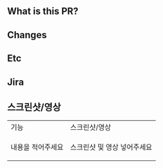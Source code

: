 ## What is this PR?

## Changes

## Etc

## Jira

## 스크린샷/영상

<table>
<tr>
<td>기능</td>
<td>스크린샷/영상</td>
</tr>

<tr>
<td>내용을 적어주세요</td>
<td>

스크린샷 및 영상 넣어주세요

</td>
</tr>

</table>

